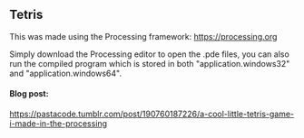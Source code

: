 ## Tetris

This was made using the Processing framework: https://processing.org

Simply download the Processing editor to open the .pde files, you can also run the compiled program which is stored in both "application.windows32" and "application.windows64".

#### Blog post:

https://pastacode.tumblr.com/post/190760187226/a-cool-little-tetris-game-i-made-in-the-processing


